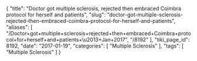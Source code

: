 {
    "title": "Doctor got multiple sclerosis, rejected then embraced Coimbra protocol for herself and patients",
    "slug": "doctor-got-multiple-sclerosis-rejected-then-embraced-coimbra-protocol-for-herself-and-patients",
    "aliases": [
        "/Doctor+got+multiple+sclerosis+rejected+then+embraced+Coimbra+protocol+for+herself+and+patients+\u2013+Jan+2017",
        "/8192"
    ],
    "tiki_page_id": 8192,
    "date": "2017-01-19",
    "categories": [
        "Multiple Sclerosis"
    ],
    "tags": [
        "Multiple Sclerosis"
    ]
}